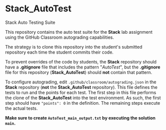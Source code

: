 # Stack_AutoTest
Stack Auto Testing Suite

This repository contains the auto test suite for the **Stack** lab assignment using the GitHub Classroom autograding capabilities.

The strategy is to clone this repository into the student's submitted repository each time the student commits their code.

To prevent overrides of the code by students, the **Stack** repository should have a **.gitignore** file that includes the pattern "*AutoTest*", but the **.gitignore** file for this repository (**Stack_AutoTest**) should **not** contain that pattern.

To configure autograding, edit `.github/classroom/autograding.json` in the **Stack** repository (**not** the **Stack_AutoTest** repository). This file defines the tests to run and the points for each test.  The first step in this file performs the clone of the **Stack_AutoTest** into the test environment.  As such, the first step should have `"points": 0` in the definition.  The remaining steps execute the actual tests.

**Make sure to create `AutoTest_main_output.txt` by executing the solution `main`.**  

